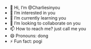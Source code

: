 - 👋 Hi, I’m @Charliesinyou
- 👀 I’m interested in you
- 🌱 I’m currently learning you
- 💞️ I’m looking to collaborate on you
- 📫 How to reach me? just call me you
- 😄 Pronouns: dong
- ⚡ Fun fact: pogi

<!---
Charliesinyou/Charliesinyou is a ✨ special ✨ repository because its `README.md` (this file) appears on your GitHub profile.
You can click the Preview link to take a look at your changes.
--->
